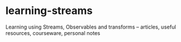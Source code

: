 # learning-streams
Learning using Streams, Observables and transforms – articles, useful resources, courseware, personal notes
